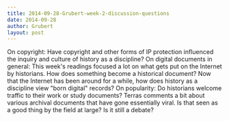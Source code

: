 ```yaml
---
title: 2014-09-28-Grubert-week-2-discussion-questions
date: 2014-09-28
author: Grubert
layout: post
---
```


On copyright: Have copyright and other forms of IP protection influenced the inquiry and culture of history as a discipline?
On digital documents in general: This week's readings focused a lot on what gets put on the Internet by historians. How does something become a historical document? Now that the Internet has been around for a while, how does history as a discipline view "born digital" records?
On popularity: Do historians welcome traffic to their work or study documents? Terras comments a bit about various archival documents that have gone essentially viral. Is that seen as a good thing by the field at large? Is it still a debate?
